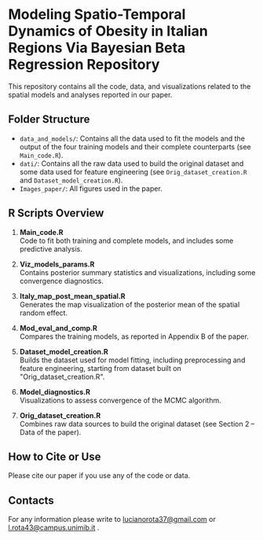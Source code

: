 # Modeling Spatio-Temporal Dynamics of Obesity in Italian Regions Via Bayesian Beta Regression Repository

This repository contains all the code, data, and visualizations related to the spatial models and analyses reported in our paper.

## Folder Structure
- `data_and_models/`: Contains all the data used to fit the models and the output of the four training models and their complete counterparts (see `Main_code.R`).
- `dati/`: Contains all the raw data used to build the original dataset and some data used for feature engineering (see `Orig_dataset_creation.R` and `Dataset_model_creation.R`).
- `Images_paper/`: All figures used in the paper.

## R Scripts Overview

1. **Main_code.R**  
   Code to fit both training and complete models, and includes some predictive analysis.

2. **Viz_models_params.R**  
   Contains posterior summary statistics and visualizations, including some convergence diagnostics.

3. **Italy_map_post_mean_spatial.R**  
   Generates the map visualization of the posterior mean of the spatial random effect.

4. **Mod_eval_and_comp.R**  
   Compares the training models, as reported in Appendix B of the paper.

5. **Dataset_model_creation.R**  
   Builds the dataset used for model fitting, including preprocessing and feature engineering, starting from dataset built on "Orig_dataset_creation.R".

6. **Model_diagnostics.R**  
   Visualizations to assess convergence of the MCMC algorithm.

7. **Orig_dataset_creation.R**  
   Combines raw data sources to build the original dataset (see Section 2 – Data of the paper).

## How to Cite or Use
Please cite our paper if you use any of the code or data.

## Contacts
For any information please write to lucianorota37@gmail.com or l.rota43@campus.unimib.it .
